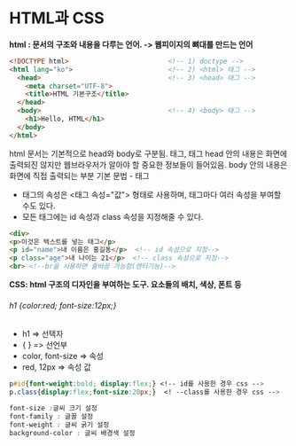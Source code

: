 # HTML과 CSS
**html : 문서의 구조와 내용을 다루는 언어. -> 웹피이지의 뼈대를 만드는 언어**

```html
<!DOCTYPE html>                         <!-- 1) doctype -->
<html lang="ko">                        <!-- 2) <html> 태그 -->
  <head>                                <!-- 3) <head> 태그 -->
    <meta charset="UTF-8">
    <title>HTML 기본구조</title>
  </head>
  <body>                                <!-- 4) <body> 태그 -->
    <h1>Hello, HTML</h1>
  </body>
</html>
```
html 문서는 기본적으로 head와 body로 구분됨. <head>태그, <body>태그
  head 안의 내용은 화면에 출력되진 않지만 웹브라우저가 알아야 할 중요한 정보들이 들어있음.
  body 안의 내용은 화면에 직접 출력되는 부분
기본 문법 - 태그
- 태그의 속성은 <태그 속성="값"> 형태로 사용하며, 태그마다 여러 속성을 부여할 수도 있다.
- 모든 태그에는 id 속성과 class 속성을 지정해줄 수 있다.
```html
<div>
<p>이것은 텍스트를 넣는 태그</p>
<p id="name">내 이름은 홍길동</p>  <!-- id 속성으로 지정-->
<p class="age">내 나이는 21</p>  <!-- class 속성으로 지정-->
<br> <!--br을 사용하면 줄바꿈 가능함(엔터기능)-->
```
**CSS: html 구조의 디자인을 부여하는 도구. 요소들의 배치, 색상, 폰트 등**

###### h1 {color:red; font-size:12px;}
- h1 => 선택자
- { } => 선언부
- color, font-size => 속성
- red, 12px => 속성 값

```CSS
p#id{font-weight:bold; display:flex;} <!-- id를 사용한 경우 css -->
p.class{display:flex;font-size:20px;}  <! --class를 사용한 경우 css -->
```
```CSS
font-size :글씨 크기 설정
font-family : 글꼴 설정
font-weight : 글씨 굵기 설정
background-color : 글씨 배경색 설정
```
